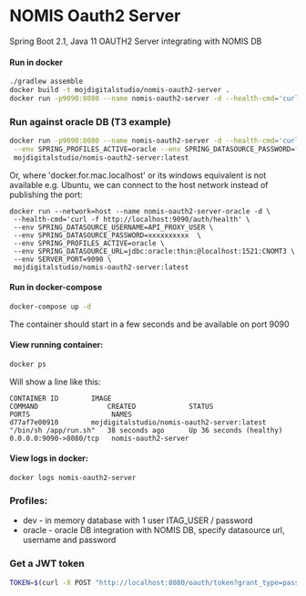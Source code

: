 # NOMIS Oauth2 Server

Spring Boot 2.1, Java 11 OAUTH2 Server integrating with NOMIS DB

#### Run in docker

```bash
./gradlew assemble
docker build -t mojdigitalstudio/nomis-oauth2-server .
docker run -p9090:8080 --name nomis-oauth2-server -d --health-cmd='curl -f http://localhost:8080/auth/health' --env SPRING_PROFILES_ACTIVE=dev mojdigitalstudio/nomis-oauth2-server:latest
``` 

### Run against oracle DB (T3 example)
```bash
docker run -p9090:8080 --name nomis-oauth2-server -d --health-cmd='curl -f http://localhost:8080/auth/health' \
 --env SPRING_PROFILES_ACTIVE=oracle --env SPRING_DATASOURCE_PASSWORD=************ --env SPRING_DATASOURCE_URL=jdbc:oracle:thin:@docker.for.mac.localhost:1521/CNOMT3 --env SPRING_DATASOURCE_USERNAME=API_PROXY_USER \
 mojdigitalstudio/nomis-oauth2-server:latest
```
Or, where 'docker.for.mac.localhost' or its windows equivalent is not available e.g. Ubuntu, we can connect to the host network instead of publishing the port:
```
docker run --network=host --name nomis-oauth2-server-oracle -d \
 --health-cmd='curl -f http://localhost:9090/auth/health' \
 --env SPRING_DATASOURCE_USERNAME=API_PROXY_USER \
 --env SPRING_DATASOURCE_PASSWORD=xxxxxxxxxx  \
 --env SPRING_PROFILES_ACTIVE=oracle \
 --env SPRING_DATASOURCE_URL=jdbc:oracle:thin:@localhost:1521:CNOMT3 \
 --env SERVER_PORT=9090 \
 mojdigitalstudio/nomis-oauth2-server:latest
```

#### Run in docker-compose
```bash
docker-compose up -d
```
The container should start in a few seconds and be available on port 9090

#### View running container:

```bash
docker ps
```
Will show a line like this:
```
CONTAINER ID        IMAGE                                         COMMAND                 CREATED             STATUS                    PORTS                    NAMES
d77af7e00910        mojdigitalstudio/nomis-oauth2-server:latest   "/bin/sh /app/run.sh"   38 seconds ago      Up 36 seconds (healthy)   0.0.0.0:9090->8080/tcp   nomis-oauth2-server
```

#### View logs in docker:
```docker logs nomis-oauth2-server```

### Profiles:
- dev - in memory database with 1 user ITAG_USER / password
- oracle - oracle DB integration with NOMIS DB, specify datasource url, username and password


### Get a JWT token
```bash
TOKEN=$(curl -X POST "http://localhost:8080/oauth/token?grant_type=password&username=ITAG_USER&password=password" -H 'Authorization: Basic ZWxpdGUyYXBpY2xpZW50OmNsaWVudHNlY3JldA==' | grep access_token | awk -F"\"" '{print $4}')
```
